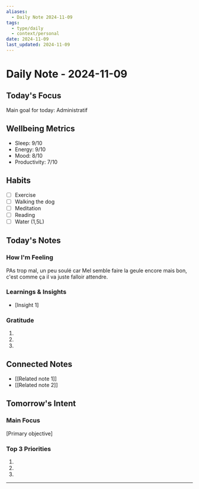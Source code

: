 ```yaml
---
aliases: 
  - Daily Note 2024-11-09
tags: 
  - type/daily
  - context/personal
date: 2024-11-09
last_updated: 2024-11-09
---
```

# Daily Note - 2024-11-09

## Today's Focus
Main goal for today:
Administratif
## Wellbeing Metrics
- Sleep: 9/10
- Energy: 9/10
- Mood: 8/10
- Productivity: 7/10

## Habits
- [ ] Exercise
- [ ] Walking the dog
- [ ] Meditation
- [ ] Reading
- [ ] Water (1,5L)

## Today's Notes
### How I'm Feeling
PAs trop mal, un peu soulé car Mel semble faire la geule encore mais bon, c'est comme ça il va juste falloir attendre.

### Learnings & Insights
- [Insight 1]

### Gratitude
1. 
2. 
3. 

## Connected Notes
- [[Related note 1]]
- [[Related note 2]]

## Tomorrow's Intent
### Main Focus
[Primary objective]

### Top 3 Priorities
1. 
2. 
3. 

---